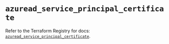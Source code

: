 # `azuread_service_principal_certificate`

Refer to the Terraform Registry for docs: [`azuread_service_principal_certificate`](https://registry.terraform.io/providers/hashicorp/azuread/3.1.0/docs/resources/service_principal_certificate).
